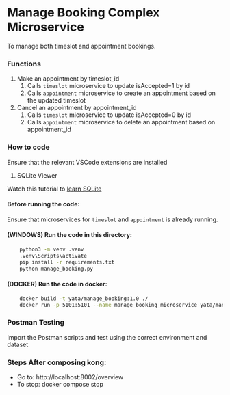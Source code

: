 # Manage Booking Complex Microservice

To manage both timeslot and appointment bookings.

### Functions

1. Make an appointment by timeslot_id
    1. Calls `timeslot` microservice to update isAccepted=1 by id
    2. Calls `appointment` microservice to create an appointment based on the updated timeslot
2. Cancel an appointment by appointment_id
    1. Calls `timeslot` microservice to update isAccepted=0 by id
    2. Calls `appointment` microservice to delete an appointment based on appointment_id

### How to code

Ensure that the relevant VSCode extensions are installed

1. SQLite Viewer

Watch this tutorial to [learn SQLite](https://www.youtube.com/watch?v=pd-0G0MigUA)

#### Before running the code:

Ensure that microservices for `timeslot` and `appointment` is already running.

#### (WINDOWS) Run the code in this directory:

```BASH
    python3 -m venv .venv
    .venv\Scripts\activate
    pip install -r requirements.txt
    python manage_booking.py
```

#### (DOCKER) Run the code in docker:

```BASH
    docker build -t yata/manage_booking:1.0 ./
    docker run -p 5101:5101 --name manage_booking_microservice yata/manage_booking:1.0
```

### Postman Testing

Import the Postman scripts and test using the correct environment and dataset

### Steps After composing kong:

-   Go to: http://localhost:8002/overview
-   To stop: docker compose stop
